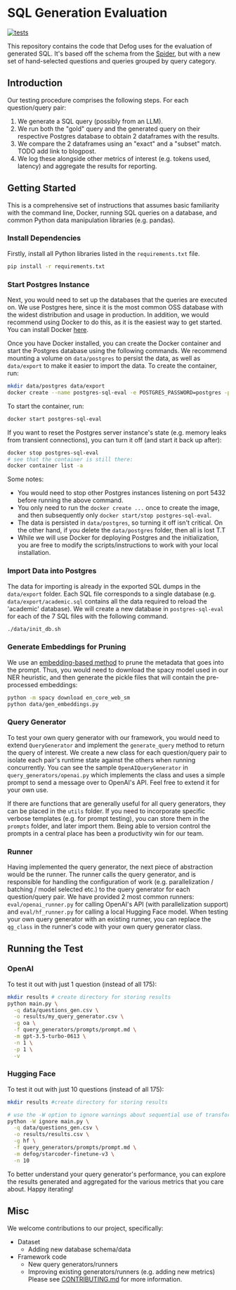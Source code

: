 # SQL Generation Evaluation

[![tests](https://github.com/defog-ai/sql-generation-evaluation/actions/workflows/main.yml/badge.svg)](https://github.com/defog-ai/sql-generation-evaluation/actions/workflows/main.yml)

This repository contains the code that Defog uses for the evaluation of generated SQL. It's based off the schema from the [Spider](https://github.com/taoyds/spider), but with a new set of hand-selected questions and queries grouped by query category.

## Introduction

Our testing procedure comprises the following steps. For each question/query pair:
1. We generate a SQL query (possibly from an LLM).
2. We run both the "gold" query and the generated query on their respective Postgres database to obtain 2 dataframes with the results.
3. We compare the 2 dataframes using an "exact" and a "subset" match. TODO add link to blogpost.
4. We log these alongside other metrics of interest (e.g. tokens used, latency) and aggregate the results for reporting.

## Getting Started

This is a comprehensive set of instructions that assumes basic familiarity with the command line, Docker, running SQL queries on a database, and common Python data manipulation libraries (e.g. pandas).

### Install Dependencies

Firstly, install all Python libraries listed in the `requirements.txt` file.
```bash
pip install -r requirements.txt
```

### Start Postgres Instance

Next, you would need to set up the databases that the queries are executed on. We use Postgres here, since it is the most common OSS database with the widest distribution and usage in production. In addition, we would recommend using Docker to do this, as it is the easiest way to get started. You can install Docker [here](https://docs.docker.com/get-docker/). 

Once you have Docker installed, you can create the Docker container and start the Postgres database using the following commands. We recommend mounting a volume on `data/postgres` to persist the data, as well as `data/export` to make it easier to import the data. To create the container, run:

```bash
mkdir data/postgres data/export
docker create --name postgres-sql-eval -e POSTGRES_PASSWORD=postgres -p 5432:5432 -v $(pwd)/data/postgres:/var/lib/postgresql/data -v $(pwd)/data/export:/export postgres:14-alpine
```

To start the container, run:
```bash
docker start postgres-sql-eval
```

If you want to reset the Postgres server instance's state (e.g. memory leaks from transient connections), you can turn it off (and start it back up after):
```bash
docker stop postgres-sql-eval
# see that the container is still there:
docker container list -a
```

Some notes:
- You would need to stop other Postgres instances listening on port 5432 before running the above command.
- You only need to run the `docker create ...` once to create the image, and then subsequently only `docker start/stop postgres-sql-eval`. 
- The data is persisted in `data/postgres`, so turning it off isn't critical. On the other hand, if you delete the `data/postgres` folder, then all is lost T.T
- While we will use Docker for deploying Postgres and the initialization, you are free to modify the scripts/instructions to work with your local installation.


### Import Data into Postgres

The data for importing is already in the exported SQL dumps in the `data/export` folder. Each SQL file corresponds to a single database (e.g. `data/export/academic.sql` contains all the data required to reload the 'academic' database). We will create a new database in `postgres-sql-eval` for each of the 7 SQL files with the following command.

```bash
./data/init_db.sh
```

### Generate Embeddings for Pruning

We use an [embedding-based method](https://github.com/defog-ai/sql-eval/blob/main/utils/pruning.py) to prune the metadata that goes into the prompt. Thus, you would need to download the spacy model used in our NER heuristic, and then generate the pickle files that will contain the pre-processed embeddings:
```bash
python -m spacy download en_core_web_sm
python data/gen_embeddings.py
```

### Query Generator

To test your own query generator with our framework, you would need to extend `QueryGenerator` and implement the `generate_query` method to return the query of interest. We create a new class for each question/query pair to isolate each pair's runtime state against the others when running concurrently. You can see the sample `OpenAIQueryGenerator` in `query_generators/openai.py` which implements the class and uses a simple prompt to send a message over to OpenAI's API. Feel free to extend it for your own use. 

If there are functions that are generally useful for all query generators, they can be placed in the `utils` folder. If you need to incorporate specific verbose templates (e.g. for prompt testing), you can store them in the `prompts` folder, and later import them. Being able to version control the prompts in a central place has been a productivity win for our team.

### Runner

Having implemented the query generator, the next piece of abstraction would be the runner. The runner calls the query generator, and is responsible for handling the configuration of work (e.g. parallelization / batching / model selected etc.) to the query generator for each question/query pair. We have provided 2 most common runners: `eval/openai_runner.py` for calling OpenAI's API (with parallelization support) and `eval/hf_runner.py` for calling a local Hugging Face model. When testing your own query generator with an existing runner, you can replace the `qg_class` in the runner's code with your own query generator class.

## Running the Test

### OpenAI
To test it out with just 1 question (instead of all 175):

```bash
mkdir results # create directory for storing results
python main.py \
  -q data/questions_gen.csv \
  -o results/my_query_generator.csv \
  -g oa \
  -f query_generators/prompts/prompt.md \
  -m gpt-3.5-turbo-0613 \
  -n 1 \
  -p 1 \
  -v
```

### Hugging Face
To test it out with just 10 questions (instead of all 175):

```bash
mkdir results #create directory for storing results

# use the -W option to ignore warnings about sequential use of transformers pipeline
python -W ignore main.py \
  -q data/questions_gen.csv \
  -o results/results.csv \
  -g hf \
  -f query_generators/prompts/prompt.md \
  -m defog/starcoder-finetune-v3 \
  -n 10
```

To better understand your query generator's performance, you can explore the results generated and aggregated for the various metrics that you care about. Happy iterating!

## Misc

We welcome contributions to our project, specifically:
- Dataset
  - Adding new database schema/data
- Framework code
  - New query generators/runners
  - Improving existing generators/runners (e.g. adding new metrics)
Please see [CONTRIBUTING.md](https://github.com/defog-ai/sql-generation-evaluation/blob/main/CONTRIBUTING.md) for more information.